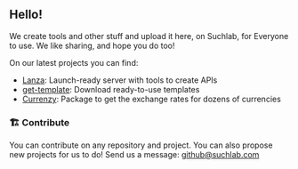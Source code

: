 ## Hello!

We create tools and other stuff and upload it here, on Suchlab, for Everyone to use. We like sharing, and hope you do too!

On our latest projects you can find:
- [Lanza](https://github.com/suchlab/lanza): Launch-ready server with tools to create APIs
- [get-template](https://github.com/get-template): Download ready-to-use templates
- [Currenzy](https://github.com/suchlab/currenzy): Package to get the exchange rates for dozens of currencies

### 🏗 Contribute
You can contribute on any repository and project. You can also propose new projects for us to do! Send us a message: github@suchlab.com
